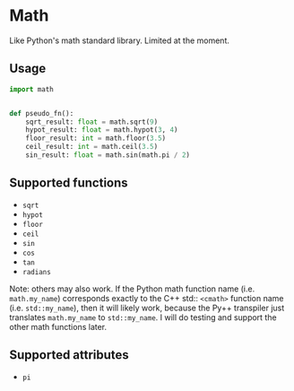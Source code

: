 # Math

Like Python's math standard library. Limited at the moment.

## Usage

```python
import math


def pseudo_fn():
    sqrt_result: float = math.sqrt(9)
    hypot_result: float = math.hypot(3, 4)
    floor_result: int = math.floor(3.5)
    ceil_result: int = math.ceil(3.5)
    sin_result: float = math.sin(math.pi / 2)
```

## Supported functions

- `sqrt`
- `hypot`
- `floor`
- `ceil`
- `sin`
- `cos`
- `tan`
- `radians`

Note: others may also work. If the Python math function name (i.e. `math.my_name`) corresponds exactly to the C++ std:: `<cmath>` function name (i.e. `std::my_name`), then it will likely work, because the Py++ transpiler just translates `math.my_name` to `std::my_name`. I will do testing and support the other math functions later.

## Supported attributes

- `pi`

